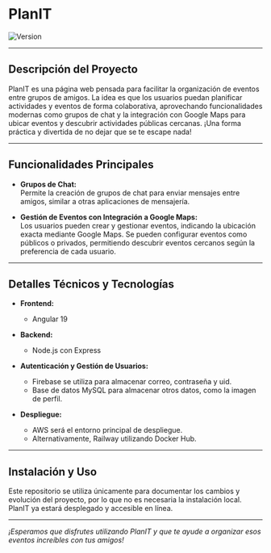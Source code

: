 # PlanIT

![Version](https://img.shields.io/badge/version-0.3-yellow)

---

## Descripción del Proyecto

PlanIT es una página web pensada para facilitar la organización de eventos entre grupos de amigos. La idea es que los usuarios puedan planificar actividades y eventos de forma colaborativa, aprovechando funcionalidades modernas como grupos de chat y la integración con Google Maps para ubicar eventos y descubrir actividades públicas cercanas. ¡Una forma práctica y divertida de no dejar que se te escape nada!

---

## Funcionalidades Principales

- **Grupos de Chat:**  
  Permite la creación de grupos de chat para enviar mensajes entre amigos, similar a otras aplicaciones de mensajería.  
  <!-- Comentario: Integración de chat para comunicación instantánea -->

- **Gestión de Eventos con Integración a Google Maps:**  
  Los usuarios pueden crear y gestionar eventos, indicando la ubicación exacta mediante Google Maps. Se pueden configurar eventos como públicos o privados, permitiendo descubrir eventos cercanos según la preferencia de cada usuario.  
  <!-- Comentario: Utilización de Google Maps para mejorar la experiencia de localización -->

---

## Detalles Técnicos y Tecnologías

- **Frontend:**  
  - Angular 19

- **Backend:**  
  - Node.js con Express

- **Autenticación y Gestión de Usuarios:**  
  - Firebase se utiliza para almacenar correo, contraseña y uid.
  - Base de datos MySQL para almacenar otros datos, como la imagen de perfil.

- **Despliegue:**  
  - AWS será el entorno principal de despliegue.
  - Alternativamente, Railway utilizando Docker Hub.

---

## Instalación y Uso

Este repositorio se utiliza únicamente para documentar los cambios y evolución del proyecto, por lo que no es necesaria la instalación local. PlanIT ya estará desplegado y accesible en línea.

---

*¡Esperamos que disfrutes utilizando PlanIT y que te ayude a organizar esos eventos increíbles con tus amigos!*